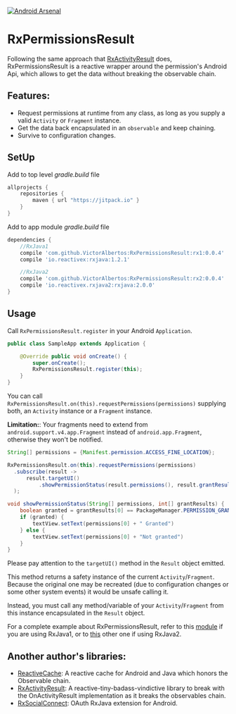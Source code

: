 [![Android Arsenal](https://img.shields.io/badge/Android%20Arsenal-RxPermissionsResult-brightgreen.svg?style=flat)](http://android-arsenal.com/details/1/4376)

# RxPermissionsResult

Following the same approach that [RxActivityResult](https://github.com/VictorAlbertos/RxActivityResult) does, RxPermissionsResult is a reactive wrapper around the permission's Android Api, which allows to get the data without breaking the observable chain. 

## Features:
* Request permissions at runtime from any class, as long as you supply a valid `Activity` or `Fragment` instance.
* Get the data back encapsulated in an `observable` and keep chaining. 
* Survive to configuration changes. 

## SetUp
Add to top level *gradle.build* file

```gradle
allprojects {
    repositories {
        maven { url "https://jitpack.io" }
    }
}
```

Add to app module *gradle.build* file
```gradle
dependencies {
	//RxJava1
    compile 'com.github.VictorAlbertos:RxPermissionsResult:rx1:0.0.4'
    compile 'io.reactivex:rxjava:1.2.1'

	//RxJava2
    compile 'com.github.VictorAlbertos:RxPermissionsResult:rx2:0.0.4'
    compile 'io.reactivex.rxjava2:rxjava:2.0.0'
}
```

## Usage

Call `RxPermissionsResult.register` in your Android `Application`.
        
```java
public class SampleApp extends Application {

    @Override public void onCreate() {
        super.onCreate();
        RxPermissionsResult.register(this);
    }
}
```

You can call `RxPermissionsResult.on(this).requestPermissions(permissions)` supplying both, an `Activity` instance or a `Fragment` instance.

**Limitation:**: Your fragments need to extend from `android.support.v4.app.Fragment` instead of `android.app.Fragment`, otherwise they won't be notified. 

```java
String[] permissions = {Manifest.permission.ACCESS_FINE_LOCATION};

RxPermissionsResult.on(this).requestPermissions(permissions)
  .subscribe(result ->
      result.targetUI()
          .showPermissionStatus(result.permissions(), result.grantResults())
  );

void showPermissionStatus(String[] permissions, int[] grantResults) {
    boolean granted = grantResults[0] == PackageManager.PERMISSION_GRANTED;
    if (granted) {
		textView.setText(permissions[0] + " Granted")
	} else {
		textView.setText(permissions[0] + "Not granted")
	}
}
```

Please pay attention to the `targetUI()` method in the `Result` object emitted. 

This method returns a safety instance of the current `Activity`/`Fragment`. Because the original one may be recreated (due to configuration changes or some other system events) it would be unsafe calling it. 

Instead, you must call any method/variable of your `Activity`/`Fragment` from this instance encapsulated in the `Result` object.

For a complete example about RxPermissionsResult, refer to this [module](https://github.com/VictorAlbertos/RxPermissionsResult/tree/master/sample-rx1) if you are using RxJava1, or to [this](https://github.com/VictorAlbertos/RxPermissionsResult/tree/master/sample-rx2) other one if using RxJava2. 

## Another author's libraries:
* [ReactiveCache](https://github.com/VictorAlbertos/ReactiveCache): A reactive cache for Android and Java which honors the Observable chain.
* [RxActivityResult](https://github.com/VictorAlbertos/RxActivityResult): A reactive-tiny-badass-vindictive library to break with the OnActivityResult implementation as it breaks the observables chain. 
* [RxSocialConnect](https://github.com/VictorAlbertos/RxSocialConnect-Android): OAuth RxJava extension for Android.
